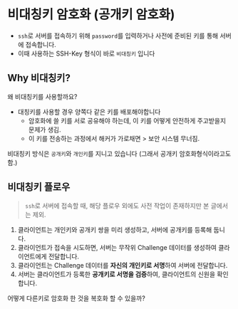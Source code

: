 # 비대칭키 암호화 (공개키 암호화)

- `ssh`로 서버를 접속하기 위해 `password`를 입력하거나 사전에 준비된 키를 통해 서버에 접속합니다.
- 이때 사용하는 SSH-Key 형식이 바로 `비대칭키` 입니다

## Why 비대칭키?

왜 비대칭키를 사용할까요?

- 대칭키를 사용할 경우 양쪽다 같은 키를 배포해야합니다
  - 암호화에 쓸 키를 서로 공유해야 하는데, 이 키를 어떻게 안전하게 주고받을지 문제가 생김.
  - 이 키를 전송하는 과정에서 해커가 가로채면 > 보안 시스템 무너짐.

비대칭키 방식은 `공개키`와 `개인키`를 지니고 있습니다 (그래서 공개키 암호화형식이라고도 함.)

## 비대칭키 플로우

> `ssh`로 서버에 접속할 때, 해당 플로우 외에도 사전 작업이 존재하지만 본 글에서는 제외.

1. 클라이언트는 개인키와 공개키 쌍을 미리 생성하고, 서버에 공개키를 등록해 둡니다.
2. 클라이언트가 접속을 시도하면, 서버는 무작위 Challenge 데이터를 생성하여 클라이언트에게 전달합니다.
3. 클라이언트는 Challenge 데이터를 **자신의 개인키로 서명**하여 서버에 전달합니다.
4. 서버는 클라이언트가 등록한 **공개키로 서명을 검증**하여, 클라이언트의 신원을 확인합니다.

어떻게 다른키로 암호화 한 것을 복호화 할 수 있을까?

